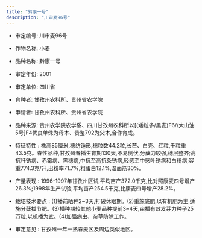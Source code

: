 ```yaml
---
title: "黔康一号"
description: "川审麦96号"
---
```

* 审定编号:  川审麦96号

*  作物名称:  小麦

*  品种名称:  黔康一号

*  审定年份:  2001

*  审定单位:  四川省

* 育种者:  甘孜州农科所、贵州省农学院

*  申请者:  甘孜州农科所、贵州省农学院

*  品种来源:  贵州农学院农学系、四川甘孜州农科所以[(矮粒多/黑麦)F6//大山油5号]F4优良单侏为母本、贵鉴792为父本,合作育成。

*  特征特性 : 
株高85厘米,穗纺锤形,穗粒数44.2粒,长芒、白壳、红粒,千粒重43.5克。春性品种,甘孜州春播生育期130天,不易倒伏,分蘖力较强,穗层整齐;高抗秆锈病、赤霉病、黑穗病,中抗至高抗条锈病,轻感至中感叶锈病和白粉病;容重774.3克/升,出粉率71.7%,粗蛋白12.1%,湿面筋30%。
 
*  产量表现 : 
1996-1997年甘孜州区试,平均亩产372.0千克,比对照康麦四号增产26.3%;1998年生产试验,平均亩产254.5千克,比康麦四号增产28.2%。

*  栽培技术要点 : 
(1)播前晒种2~3天,打破休眼期。(2)重施底肥,以有机肥为主,适施分蘖拔节肥。(3)播种期较其他小麦品种提前3~4天,亩播有效发芽力种子25万粒,以机播为宜。(4)加强病虫、杂草防除工作。

*  审定意见 : 
甘孜州一年一熟春麦区及周边类似地区。
